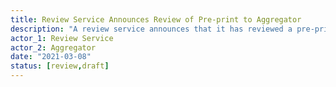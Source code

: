 ```yaml
---
title: Review Service Announces Review of Pre-print to Aggregator
description: "A review service announces that it has reviewed a pre-print to a 'downstream' aggregation service."
actor_1: Review Service
actor_2: Aggregator
date: "2021-03-08"
status: [review,draft]
---
```


